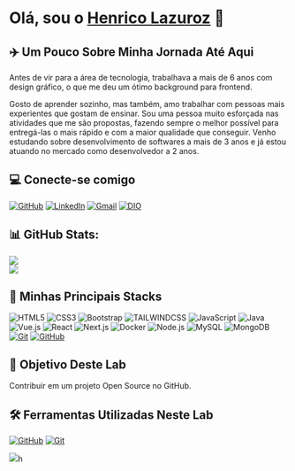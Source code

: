 <h1>
    <span>Olá, sou o </span>
    <a href="https://www.linkedin.com/in/henrico-lazuroz/">Henrico Lazuroz</a>
    👋
</h1>

## ✈️ Um Pouco Sobre Minha Jornada Até Aqui

<p>Antes de vir para a área de tecnologia, trabalhava a mais de 6 anos com design gráfico, o que me deu um ótimo background para frontend.</p>
Gosto de aprender sozinho, mas também, amo trabalhar com pessoas mais experientes que gostam de ensinar. Sou uma pessoa muito esforçada nas atividades que me são propostas, fazendo sempre o melhor possível para entregá-las o mais rápido e com a maior qualidade que conseguir. Venho estudando sobre desenvolvimento de softwares a mais de 3 anos e já estou atuando no mercado como desenvolvedor a 2 anos.

## 💻 Conecte-se comigo

[![GitHub](https://img.shields.io/badge/GitHub-000?style=for-the-badge&logo=github)](https://github.com/hicolazu)
[![LinkedIn](https://img.shields.io/badge/-LinkedIn-000?style=for-the-badge&logo=linkedin)](https://www.linkedin.com/in/henrico-lazuroz/)
[![Gmail](https://img.shields.io/badge/-Gmail-000?style=for-the-badge&logo=gmail)](mailto:henrico.lazuroz2@gmail.com)
[![DIO](https://img.shields.io/badge/-DIO-000?style=for-the-badge&logo=data-in-motion)](https://www.dio.me/users/henrico_lazuroz2)

## 📊 GitHub Stats:

![](https://github-readme-stats.vercel.app/api?username=hicolazu&theme=transparent&hide_border=false&include_all_commits=true&hide_title=true&hide=stars&count_private=true)<br/>
![](https://github-readme-stats.vercel.app/api/top-langs/?username=hicolazu&theme=transparent&hide_border=false&include_all_commits=true&count_private=true&layout=compact&hide_title=true)

## 🚀 Minhas Principais Stacks

![HTML5](https://img.shields.io/badge/HTML5-E34F26?style=for-the-badge&logo=html5&logoColor=white)
![CSS3](https://img.shields.io/badge/CSS3-1572B6?style=for-the-badge&logo=css3&logoColor=white)
![Bootstrap](https://img.shields.io/badge/bootstrap-purple?style=for-the-badge&logo=bootstrap&logoColor=white)
![TAILWINDCSS](https://img.shields.io/badge/Tailwind_CSS-CC6699?style=for-the-badge&logo=tailwindcss&logoColor=white)
![JavaScript](https://img.shields.io/badge/JavaScript-F7DF1E?style=for-the-badge&logo=javascript&logoColor=black)
![Java](https://img.shields.io/badge/TypeScript-007ACC?style=for-the-badge&logo=java&logoColor=white)
![Vue.js](https://img.shields.io/badge/Vue.js-35495E?style=for-the-badge&logo=vue.js&logoColor=4FC08D)
![React](https://img.shields.io/badge/React-20232A?style=for-the-badge&logo=react&logoColor=61DAFB)
![Next.js](https://img.shields.io/badge/Next.js-black?style=for-the-badge&logo=next.js&logoColor=white)
![Docker](https://img.shields.io/badge/Docker-2CA5E0?style=for-the-badge&logo=docker&logoColor=white)
![Node.js](https://img.shields.io/badge/Node.js-43853D?style=for-the-badge&logo=node.js&logoColor=white)
![MySQL](https://img.shields.io/badge/MySQL-000?style=for-the-badge&logo=mysql&logoColor=white)
![MongoDB](https://img.shields.io/badge/MongoDB-4EA94B?style=for-the-badge&logo=mongodb&logoColor=white)
[![Git](https://img.shields.io/badge/Git-000?style=for-the-badge&logo=git&logoColor=E94D5F)](https://git-scm.com/doc)
[![GitHub](https://img.shields.io/badge/GitHub-000?style=for-the-badge&logo=github&logoColor=30A3DC)](https://docs.github.com/)

## 🎯 Objetivo Deste Lab

Contribuir em um projeto Open Source no GitHub.

## 🛠️ Ferramentas Utilizadas Neste Lab

[![GitHub](https://img.shields.io/badge/GitHub-000?style=for-the-badge&logo=github&logoColor=30A3DC)](https://docs.github.com/)
[![Git](https://img.shields.io/badge/Git-000?style=for-the-badge&logo=git&logoColor=E94D5F)](https://git-scm.com/doc)

[![](https://visitcount.itsvg.in/api?id=hicolazu&icon=0&color=0)](https://visitcount.itsvg.in)h
